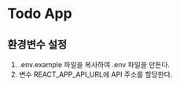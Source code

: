 # Todo App

## 환경변수 설정

1. .env.example 파일을 복사하여 .env 파일을 만든다.
2. 변수 REACT_APP_API_URL에 API 주소를 할당한다.
